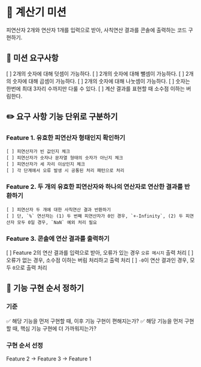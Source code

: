 # 🧮 계산기 미션

피연산자 2개와 연산자 1개를 입력으로 받아, 사칙연산 결과를 콘솔에 출력하는 코드 구현하기.

## 🎯 미션 요구사항

[ ] 2개의 숫자에 대해 덧셈이 가능하다.
[ ] 2개의 숫자에 대해 뺄셈이 가능하다.
[ ] 2개의 숫자에 대해 곱셈이 가능하다.
[ ] 2개의 숫자에 대해 나눗셈이 가능하다.
[ ] 숫자는 한번에 최대 3자리 수까지만 다룰 수 있다.
[ ] 계산 결과를 표현할 때 소수점 이하는 버림한다.

## ✏️ 요구 사항 기능 단위로 구분하기

### Feature 1. 유효한 피연산자 형태인지 확인하기

    [ ] 피연산자가 빈 값인지 체크
    [ ] 피연산자가 숫자나 문자열 형태의 숫자가 아닌지 체크
    [ ] 피연산자가 세 자리 이상인지 체크
    [ ] 각 단계에서 오류 발생 시 공통된 처리 패턴으로 처리

### Feature 2. 두 개의 유효한 피연산자와 하나의 연산자로 연산한 결과를 반환하기

    [ ] 피연산자 두 개에 대한 사칙연산 결과 반환하기
    [ ] 단, `%` 연산자는 (1) 두 번째 피연산자가 0인 경우, `+-Infinity`, (2) 두 피연산자 모두 0일 경우, `NaN` 예외 처리 필요

### Feature 3. 콘솔에 연산 결과를 출력하기

[ ] Feature 2의 연산 결과를 입력으로 받아, 오류가 있는 경우 `오류 메시지` 출력 처리
[ ] 오류가 없는 경우, 소수점 이하는 버림 처리하고 출력 처리
[ ] `-0`이 연산 결과인 경우, 모두 `0`으로 출력 처리

## 🔢 기능 구현 순서 정하기

### 기준

✅ 해당 기능을 먼저 구현할 때, 이후 기능 구현이 편해지는가?
✅ 해당 기능을 먼저 구현할 때, 핵심 기능 구현에 더 가까워지는가?

### 구현 순서 선정

Feature 2 -> Feature 3 -> Feature 1
